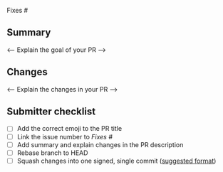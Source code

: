 <!-- 
Put one of these emojis in your title to indicate the type of PR:
- 🎣 Bug fix
- 🐋 New feature
- 📜 Documentation
-->

Fixes # 

## Summary

<-- Explain the goal of your PR  -->

## Changes

<-- Explain the changes in your PR -->

## Submitter checklist

- [ ] Add the correct emoji to the PR title
- [ ] Link the issue number to *Fixes #*
- [ ] Add summary and explain changes in the PR description
- [ ] Rebase branch to HEAD
- [ ] Squash changes into one signed, single commit ([suggested format](/.github/pull-request-commits.md))
